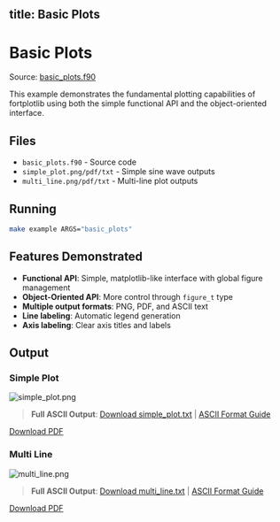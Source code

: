 title: Basic Plots
---

# Basic Plots

Source: [basic_plots.f90](../../sourcefile/basic_plots.f90.html)

This example demonstrates the fundamental plotting capabilities of fortplotlib using both the simple functional API and the object-oriented interface.

## Files

- `basic_plots.f90` - Source code
- `simple_plot.png/pdf/txt` - Simple sine wave outputs
- `multi_line.png/pdf/txt` - Multi-line plot outputs

## Running

```bash
make example ARGS="basic_plots"
```

## Features Demonstrated

- **Functional API**: Simple, matplotlib-like interface with global figure management
- **Object-Oriented API**: More control through `figure_t` type
- **Multiple output formats**: PNG, PDF, and ASCII text
- **Line labeling**: Automatic legend generation
- **Axis labeling**: Clear axis titles and labels

## Output

### Simple Plot

![simple_plot.png](../../media/examples/basic_plots/simple_plot.png)

<!-- ASCII preview removed to keep pages concise; full ASCII linked below. -->

> **Full ASCII Output**: [Download simple_plot.txt](../../media/examples/basic_plots/simple_plot.txt) | [ASCII Format Guide](../ascii_output_format.md)

[Download PDF](../../media/examples/basic_plots/simple_plot.pdf)

### Multi Line

![multi_line.png](../../media/examples/basic_plots/multi_line.png)

<!-- ASCII preview removed to keep pages concise; full ASCII linked below. -->

> **Full ASCII Output**: [Download multi_line.txt](../../media/examples/basic_plots/multi_line.txt) | [ASCII Format Guide](../ascii_output_format.md)

[Download PDF](../../media/examples/basic_plots/multi_line.pdf)
